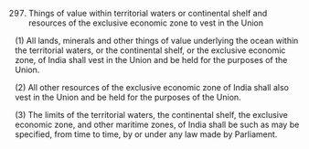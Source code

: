 297. Things of value within territorial waters or continental shelf and resources of the exclusive economic zone to vest in the Union

(1) All lands, minerals and other things of value underlying the ocean within the territorial waters, or the continental shelf, or the exclusive economic zone, of India shall vest in the Union and be held for the purposes of the Union.

(2) All other resources of the exclusive economic zone of India shall also vest in the Union and be held for the purposes of the Union.

(3) The limits of the territorial waters, the continental shelf, the exclusive economic zone, and other maritime zones, of India shall be such as may be specified, from time to time, by or under any law made by Parliament.

